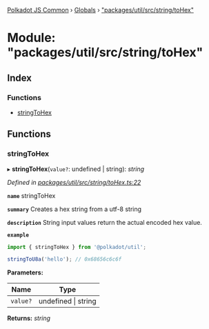 [Polkadot JS Common](../README.md) › [Globals](../globals.md) › ["packages/util/src/string/toHex"](_packages_util_src_string_tohex_.md)

# Module: "packages/util/src/string/toHex"

## Index

### Functions

* [stringToHex](_packages_util_src_string_tohex_.md#stringtohex)

## Functions

###  stringToHex

▸ **stringToHex**(`value?`: undefined | string): *string*

*Defined in [packages/util/src/string/toHex.ts:22](https://github.com/polkadot-js/common/blob/6e4a5281/packages/util/src/string/toHex.ts#L22)*

**`name`** stringToHex

**`summary`** Creates a hex string from a utf-8 string

**`description`** 
String input values return the actual encoded hex value.

**`example`** 
<BR>

```javascript
import { stringToHex } from '@polkadot/util';

stringToU8a('hello'); // 0x68656c6c6f
```

**Parameters:**

Name | Type |
------ | ------ |
`value?` | undefined &#124; string |

**Returns:** *string*
